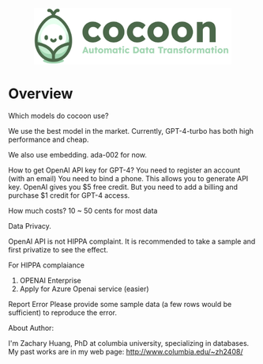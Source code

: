 <div align="center">
  <img src="cocoon_logo.png" alt="Cocoon Logo" width="400"  />
</div>

# Overview

Which models do cocoon use?

We use the best model in the market.
Currently, GPT-4-turbo has both high performance and cheap.

We also use embedding. ada-002 for now.

How to get OpenAI API key for GPT-4?
You need to register an account (with an email)
You need to bind a phone. This allows you to generate API key.
OpenAI gives you $5 free credit. But you need to add a billing and purchase $1 credit for GPT-4 access.

How much costs?
10 ~ 50 cents for most data

Data Privacy.

OpenAI API is not HIPPA complaint. It is recommended to take a sample and first privatize to see the effect.

For HIPPA complaiance
1) OPENAI Enterprise
2) Apply for Azure Openai service (easier)

Report Error
Please provide some sample data (a few rows would be sufficient) to reproduce the error.

About Author:

I'm Zachary Huang, PhD at columbia university, specializing in databases. My past works are in my web page: http://www.columbia.edu/~zh2408/
